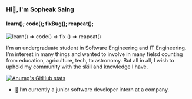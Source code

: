### Hi👋, I'm Sopheak Saing
#### learn();    code();    fixBug();    reapeat();
![learn()  => code() => fix () => reapeat()](https://res.cloudinary.com/dbuzmmqyh/image/upload/v1685897118/pheakTrashBin_dxheqa.jpg)

I'm an undergraduate student in Software Engineering and IT Engineering.
I'm interest in many things and wanted to involve in many fielsd counting from education, agriculture, tech, to astronomy.
But all in all, I wish to uphold my community with the skill and knowledge I have.


[![Anurag's GitHub stats](https://github-readme-stats.vercel.app/api?username=sopheaksaing)](https://github.com/anuraghazra/github-readme-stats)

- 🔭 I’m currently a junior software developer intern at a company. 





